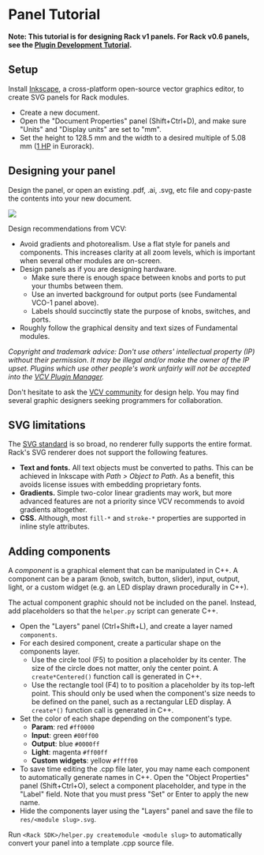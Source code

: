 # Panel Tutorial

**Note: This tutorial is for designing Rack v1 panels. For Rack v0.6 panels, see the [Plugin Development Tutorial](PluginDevelopmentTutorial.html#panel).**

## Setup

Install [Inkscape](https://inkscape.org/), a cross-platform open-source vector graphics editor, to create SVG panels for Rack modules.

- Create a new document.
- Open the "Document Properties" panel (Shift+Ctrl+D), and make sure "Units" and "Display units" are set to "mm".
- Set the height to 128.5 mm and the width to a desired multiple of 5.08 mm ([1 HP](http://www.doepfer.de/a100_man/a100m_e.htm) in Eurorack).

## Designing your panel

Design the panel, or open an existing .pdf, .ai, .svg, etc file and copy-paste the contents into your new document.

![](https://vcvrack.com/images/Fundamental/VCO.m.png)

Design recommendations from VCV:
- Avoid gradients and photorealism. Use a flat style for panels and components. This increases clarity at all zoom levels, which is important when several other modules are on-screen.
- Design panels as if you are designing hardware.
	- Make sure there is enough space between knobs and ports to put your thumbs between them.
	- Use an inverted background for output ports (see Fundamental VCO-1 panel above).
	- Labels should succinctly state the purpose of knobs, switches, and ports.
- Roughly follow the graphical density and text sizes of Fundamental modules.

*Copyright and trademark advice:
Don't use others' intellectual property (IP) without their permission.
It may be illegal and/or make the owner of the IP upset.
Plugins which use other people's work unfairly will not be accepted into the [VCV Plugin Manager](https://vcvrack.com/plugins.html).*

Don't hesitate to ask the [VCV community](https://community.vcvrack.com/c/development) for design help.
You may find several graphic designers seeking programmers for collaboration.

## SVG limitations

The [SVG standard](https://en.wikipedia.org/wiki/Scalable_Vector_Graphics) is so broad, no renderer fully supports the entire format.
Rack's SVG renderer does not support the following features.
- **Text and fonts.** All text objects must be converted to paths. This can be achieved in Inkscape with *Path > Object to Path*. As a benefit, this avoids license issues with embedding proprietary fonts.
- **Gradients.** Simple two-color linear gradients may work, but more advanced features are not a priority since VCV recommends to avoid gradients altogether.
- **CSS.** Although, most `fill-*` and `stroke-*` properties are supported in inline style attributes.

## Adding components

A *component* is a graphical element that can be manipulated in C++.
A component can be a param (knob, switch, button, slider), input, output, light, or a custom widget (e.g. an LED display drawn procedurally in C++).

The actual component graphic should not be included on the panel.
Instead, add placeholders so that the `helper.py` script can generate C++.

- Open the "Layers" panel (Ctrl+Shift+L), and create a layer named `components`.
- For each desired component, create a particular shape on the components layer.
	- Use the circle tool (F5) to position a placeholder by its center.
		The size of the circle does not matter, only the center point.
		A `create*Centered()` function call is generated in C++.
	- Use the rectangle tool (F4) to to position a placeholder by its top-left point.
		This should only be used when the component's size needs to be defined on the panel, such as a rectangular LED display.
		A `create*()` function call is generated in C++.
- Set the color of each shape depending on the component's type.
	- **Param**: red `#ff0000`
	- **Input**: green `#00ff00`
	- **Output**: blue `#0000ff`
	- **Light**: magenta `#ff00ff`
	- **Custom widgets**: yellow `#ffff00`
- To save time editing the .cpp file later, you may name each component to automatically generate names in C++.
Open the "Object Properties" panel (Shift+Ctrl+O), select a component placeholder, and type in the "Label" field.
Note that you must press "Set" or Enter to apply the new name.
- Hide the components layer using the "Layers" panel and save the file to `res/<module slug>.svg`.

Run `<Rack SDK>/helper.py createmodule <module slug>` to automatically convert your panel into a template .cpp source file.
